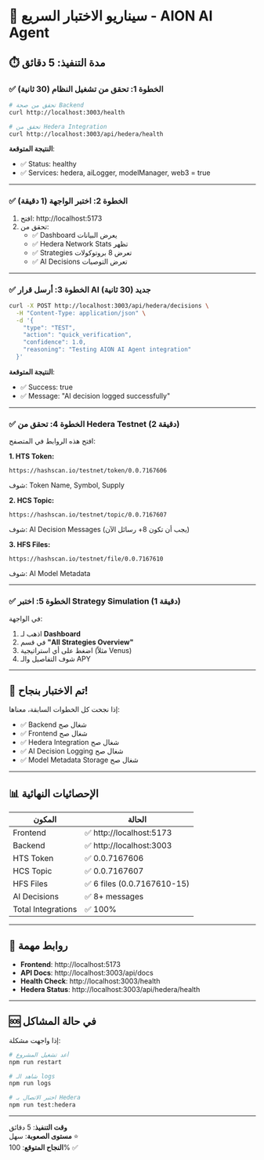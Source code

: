 # 🚀 سيناريو الاختبار السريع - AION AI Agent

## ⏱️ مدة التنفيذ: 5 دقائق

### ✅ الخطوة 1: تحقق من تشغيل النظام (30 ثانية)

```bash
# تحقق من صحة Backend
curl http://localhost:3003/health

# تحقق من Hedera Integration
curl http://localhost:3003/api/hedera/health
```

**النتيجة المتوقعة**:

- ✅ Status: healthy
- ✅ Services: hedera, aiLogger, modelManager, web3 = true

---

### ✅ الخطوة 2: اختبر الواجهة (1 دقيقة)

1. افتح: http://localhost:5173
2. تحقق من:
   - ✅ Dashboard يعرض البيانات
   - ✅ Hedera Network Stats تظهر
   - ✅ Strategies تعرض 8 بروتوكولات
   - ✅ AI Decisions تعرض التوصيات

---

### ✅ الخطوة 3: أرسل قرار AI جديد (30 ثانية)

```bash
curl -X POST http://localhost:3003/api/hedera/decisions \
  -H "Content-Type: application/json" \
  -d '{
    "type": "TEST",
    "action": "quick_verification",
    "confidence": 1.0,
    "reasoning": "Testing AION AI Agent integration"
  }'
```

**النتيجة المتوقعة**:

- ✅ Success: true
- ✅ Message: "AI decision logged successfully"

---

### ✅ الخطوة 4: تحقق من Hedera Testnet (2 دقيقة)

افتح هذه الروابط في المتصفح:

**1. HTS Token:**

```
https://hashscan.io/testnet/token/0.0.7167606
```

شوف: Token Name, Symbol, Supply

**2. HCS Topic:**

```
https://hashscan.io/testnet/topic/0.0.7167607
```

شوف: AI Decision Messages (يجب أن تكون 8+ رسائل الآن)

**3. HFS Files:**

```
https://hashscan.io/testnet/file/0.0.7167610
```

شوف: AI Model Metadata

---

### ✅ الخطوة 5: اختبر Strategy Simulation (1 دقيقة)

في الواجهة:

1. اذهب لـ **Dashboard**
2. في قسم **"All Strategies Overview"**
3. اضغط على أي استراتيجية (مثلاً Venus)
4. شوف التفاصيل والـ APY

---

## 🎉 تم الاختبار بنجاح!

إذا نجحت كل الخطوات السابقة، معناها:

- ✅ Backend شغال صح
- ✅ Frontend شغال صح
- ✅ Hedera Integration شغال صح
- ✅ AI Decision Logging شغال صح
- ✅ Model Metadata Storage شغال صح

---

## 📊 الإحصائيات النهائية

| المكون             | الحالة                      |
| ------------------ | --------------------------- |
| Frontend           | ✅ http://localhost:5173    |
| Backend            | ✅ http://localhost:3003    |
| HTS Token          | ✅ 0.0.7167606              |
| HCS Topic          | ✅ 0.0.7167607              |
| HFS Files          | ✅ 6 files (0.0.7167610-15) |
| AI Decisions       | ✅ 8+ messages              |
| Total Integrations | ✅ 100%                     |

---

## 🔗 روابط مهمة

- **Frontend**: http://localhost:5173
- **API Docs**: http://localhost:3003/api/docs
- **Health Check**: http://localhost:3003/health
- **Hedera Status**: http://localhost:3003/api/hedera/health

---

## 🆘 في حالة المشاكل

إذا واجهت مشكلة:

```bash
# أعد تشغيل المشروع
npm run restart

# شاهد الـ logs
npm run logs

# اختبر الاتصال بـ Hedera
npm run test:hedera
```

---

**وقت التنفيذ**: 5 دقائق  
**مستوى الصعوبة**: سهل ⭐  
**النجاح المتوقع**: 100% ✅
